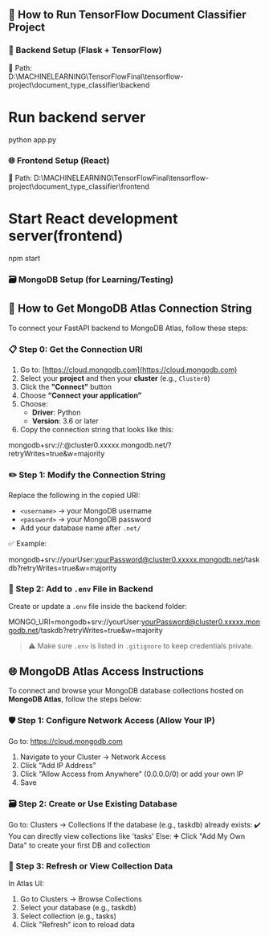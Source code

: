 ## 🚀 How to Run TensorFlow Document Classifier Project

### 🧠 Backend Setup (Flask + TensorFlow)

📂 Path:  
D:\MACHINELEARNING\TensorFlowFinal\tensorflow-project\document_type_classifier\backend


# Run backend server
python app.py

### 🌐 Frontend Setup (React)

📂 Path:
D:\MACHINELEARNING\TensorFlowFinal\tensorflow-project\document_type_classifier\frontend


# Start React development server(frontend)
npm start

### 🗃️ MongoDB Setup (for Learning/Testing)
## 🔗 How to Get MongoDB Atlas Connection String

To connect your FastAPI backend to MongoDB Atlas, follow these steps:



### 📋 Step 0: Get the Connection URI

1. Go to: [https://cloud.mongodb.com](https://cloud.mongodb.com)
2. Select your **project** and then your **cluster** (e.g., `Cluster0`)
3. Click the **"Connect"** button
4. Choose **“Connect your application”**
5. Choose:
   - **Driver**: Python
   - **Version**: 3.6 or later
6. Copy the connection string that looks like this:

mongodb+srv://<username>:<password>@cluster0.xxxxx.mongodb.net/?retryWrites=true&w=majority

### ✏️ Step 1: Modify the Connection String

Replace the following in the copied URI:

- `<username>` → your MongoDB username  
- `<password>` → your MongoDB password  
- Add your database name after `.net/`

✅ Example:

mongodb+srv://yourUser:yourPassword@cluster0.xxxxx.mongodb.net/taskdb?retryWrites=true&w=majority

### 📁 Step 2: Add to `.env` File in Backend

Create or update a `.env` file inside the backend folder:

MONGO_URI=mongodb+srv://yourUser:yourPassword@cluster0.xxxxx.mongodb.net/taskdb?retryWrites=true&w=majority


> ⚠️ Make sure `.env` is listed in `.gitignore` to keep credentials private.

## 🌐 MongoDB Atlas Access Instructions

To connect and browse your MongoDB database collections hosted on **MongoDB Atlas**, follow the steps below:

### 🛡️ Step 1: Configure Network Access (Allow Your IP)

 Go to: https://cloud.mongodb.com
1. Navigate to your Cluster → Network Access
2. Click "Add IP Address"
3. Click "Allow Access from Anywhere" (0.0.0.0/0) or add your own IP
4. Save

### 🗃️ Step 2: Create or Use Existing Database

   Go to: Clusters → Collections
 If the database (e.g., taskdb) already exists:
  ✔️ You can directly view collections like 'tasks'
 Else:
  ➕ Click "Add My Own Data" to create your first DB and collection

### 🔁 Step 3: Refresh or View Collection Data

 In Atlas UI:
 1. Go to Clusters → Browse Collections
 2. Select your database (e.g., taskdb)
 3. Select collection (e.g., tasks)
 4. Click "Refresh" icon to reload data


